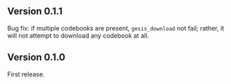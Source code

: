 
## Version 0.1.1
Bug fix: if multiple codebooks are present, `gesis_download` not fail; rather, it will not attempt to download any codebook at all.

## Version 0.1.0
First release.
